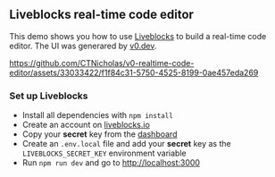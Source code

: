 ## Liveblocks real-time code editor

This demo shows you how to use [Liveblocks](https://liveblocks.io/) to build a real-time code editor. The UI was generared by [v0.dev](https://v0.dev/r/M7WGHpdFFJr).

https://github.com/CTNicholas/v0-realtime-code-editor/assets/33033422/f1f84c31-5750-4525-8199-0ae457eda269

### Set up Liveblocks

- Install all dependencies with `npm install`
- Create an account on [liveblocks.io](https://liveblocks.io/dashboard)
- Copy your **secret** key from the [dashboard](https://liveblocks.io/dashboard/apikeys)
- Create an `.env.local` file and add your **secret** key as the `LIVEBLOCKS_SECRET_KEY` environment variable
- Run `npm run dev` and go to [http://localhost:3000](http://localhost:3000)
